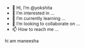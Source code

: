- 👋 Hi, I’m @yokshita
- 👀 I’m interested in ...
- 🌱 I’m currently learning ...
- 💞️ I’m looking to collaborate on ...
- 📫 How to reach me ...

<!---
yokshita/yokshita is a ✨ special ✨ repository because its `README.md` (this file) appears on your GitHub profile.
You can click the Preview link to take a look at your changes.
--->

hi am maneesha
